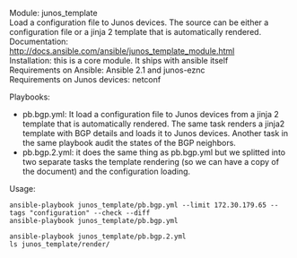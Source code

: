 Module: junos_template  
Load a configuration file to Junos devices. The source can be either a configuration file or a jinja 2 template that is automatically rendered.  
Documentation: http://docs.ansible.com/ansible/junos_template_module.html  
Installation: this is a core module. It ships with ansible itself   
Requirements on Ansible: Ansible 2.1 and junos-eznc  
Requirements on  Junos devices: netconf  

Playbooks:  
- pb.bgp.yml: It load a configuration file to Junos devices from a jinja 2 template that is automatically rendered.  The same task renders a jinja2 template with BGP details and loads it to Junos devices. Another task in the same playbook audit the states of the BGP neighbors. 
- pb.bgp.2.yml: it does the same thing as pb.bgp.yml but we splitted into two separate tasks the template rendering (so we can have a copy of the document) and the configuration loading.    

Usage:
```
ansible-playbook junos_template/pb.bgp.yml --limit 172.30.179.65 --tags "configuration" --check --diff  
ansible-playbook junos_template/pb.bgp.yml  

ansible-playbook junos_template/pb.bgp.2.yml  
ls junos_template/render/   
```
